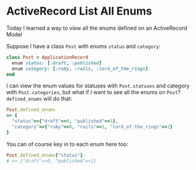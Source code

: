 # ActiveRecord List All Enums

Today I learned a way to view all the enums defined on an ActiveRecord Model

Suppose I have a class `Post` with enums `status` and `category`:

``` ruby
class Post < ApplicationRecord
  enum status: [:draft, :published]
  enum category: [:ruby, :rails, :lord_of_the_rings]
end
```

I can view the enum values for statuses with `Post.statuses` and category with
`Post.categories`, but what if I want to see all the enums on `Post`?
`defined_enums` will do that:

```ruby 
Post.defined_enums
=> {
  "status"=>{"draft"=>0, "published"=>1}, 
  "category"=>{"ruby"=>0, "rails"=>1, "lord_of_the_rings"=>2}
}

```

You can of course key in to each enum here too:

``` ruby
Post.defined_enums["status"]
# => {"draft"=>0, "published"=>1}
```

